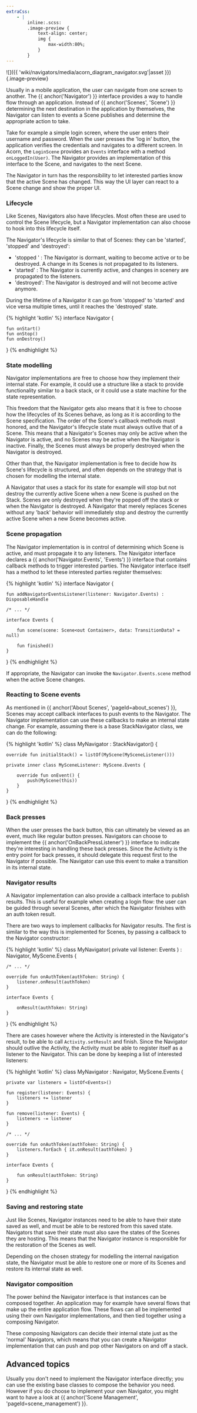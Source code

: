 ```yaml
---
extraCss:
    - |
        inline:.scss:
        .image-preview {
            text-align: center; 
            img {
                max-width:80%;
            }    
        }
---
```


![]({{ 'wiki/navigators/media/acorn_diagram_navigator.svg'|asset }})
{.image-preview}

Usually in a mobile application, the user can navigate from one screen to
another.
The {{ anchor('Navigator') }} interface provides a way to handle 
flow through an application.
Instead of {{ anchor('Scenes', 'Scene') }} determining the next destination in 
the application by themselves, the Navigator can listen to events a Scene 
publishes and determine 
the appropriate action to take.

Take for example a simple login screen, where the user enters their username
and password.
When the user presses the 'log in' button, the application verifies the
credentials and navigates to a different screen.
In Acorn, the `LoginScene` provides an `Events` interface with a method
`onLoggedIn(User)`. 
The Navigator provides an implementation of this interface to the Scene,
and navigates to the next Scene.

The Navigator in turn has the responsibility to let interested parties know that
the active Scene has changed.
This way the UI layer can react to a Scene change and show the proper UI.

### Lifecycle

Like Scenes, Navigators also have lifecycles.
Most often these are used to control the Scene lifecycle, but a Navigator
implementation can also choose to hook into this lifecycle itself.

The Navigator's lifecycle is  similar to that of Scenes: they can be 'started',
'stopped' and 'destroyed':

 - 'stopped ' : The Navigator is dormant, waiting to become active or to be
                destroyed. A change in its Scenes is not propagated to its 
                listeners.
 - 'started'  : The Navigator is currently active, and changes in scenery are
                propagated to the listeners.
 - 'destroyed': The Navigator is destroyed and will not become active anymore.
 
During the lifetime of a Navigator it can go from 'stopped' to 'started' and
vice versa multiple times, until it reaches the 'destroyed' state.

{% highlight 'kotlin' %}
interface Navigator {

    fun onStart()
    fun onStop()
    fun onDestroy()
}
{% endhighlight %}

### State modelling

Navigator implementations are free to choose how they implement their internal
state.
For example, it could use a structure like a stack to provide functionality
similar to a back stack, or it could use a state machine for the state
representation.

This freedom that the Navigator gets also means that it is free to choose how
the lifecycles of its Scenes behave, as long as it is according to the Scene
specification. The order of the Scene's callback methods must honored, and the
Navigator's lifecycle state must always outlive that of a Scene.
This means that a Navigator's Scenes may only be active when the Navigator is
active, and no Scenes may be active when the Navigator is inactive.
Finally, the Scenes must always be properly destroyed when the Navigator is
destroyed.

Other than that, the Navigator implementation is free to decide how its Scene's
lifecycle is structured, and often depends on the strategy that is chosen for
modelling the internal state.

A Navigator that uses a stack for its state for example will stop but not
destroy the currently active Scene when a new Scene is pushed on the Stack.
Scenes are only destroyed when they're popped off the stack or when the Navigator
is destroyed.
A Navigator that merely replaces Scenes without any 'back' behavior will
immediately stop and destroy the currently active Scene when a new Scene becomes
active.

### Scene propagation

The Navigator implementation is in control of determining which Scene is active,
and must propagate it to any listeners.
The Navigator interface declares a 
{{ anchor('Navigator.Events', 'Events') }} interface that contains 
callback methods to trigger interested parties.
The Navigator interface itself has a method to let these interested parties
register themselves:


{% highlight 'kotlin' %}
interface Navigator {

    fun addNavigatorEventsListener(listener: Navigator.Events) : DisposableHandle

    /* ... */

    interface Events {

        fun scene(scene: Scene<out Container>, data: TransitionData? = null)

        fun finished()
    }
}
{% endhighlight %}

If appropriate, the Navigator can invoke the `Navigator.Events.scene` method
when the active Scene changes.

### Reacting to Scene events

As mentioned in {{ anchor('About Scenes', 'pageId=about_scenes') }}, Scenes may accept callback interfaces to push
events to the Navigator.
The Navigator implementation can use these callbacks to make an internal state
change.
For example, assuming there is a base StackNavigator class, we can do the
following:

{% highlight 'kotlin' %}
class MyNavigator : StackNavigator() {

    override fun initialStack() = listOf(MyScene(MySceneListener()))

    private inner class MySceneListener: MyScene.Events {

        override fun onEvent() {
            push(MyScene(this))
        }
    }
}
{% endhighlight %}

### Back presses

When the user presses the back button, this can ultimately be viewed as an
event, much like regular button presses.
Navigators can choose to implement the 
{{ anchor('OnBackPressListener') }} interface to indicate 
they're interesting in handling these back presses.
Since the Activity is the entry point for back presses, it should delegate
this request first to the Navigator if possible.
The Navigator can use this event to make a transition in its internal state.


### Navigator results

A Navigator implementation can also provide a callback interface to publish
results.
This is useful for example when creating a login flow: the user can be guided
through several Scenes, after which the Navigator finishes with an auth token
result.

There are two ways to implement callbacks for Navigator results.
The first is similar to the way this is implemented for Scenes, by passing a
callback to the Navigator constructor:

{% highlight 'kotlin' %}
class MyNavigator(
    private val listener: Events
) : Navigator, MyScene.Events {

    /* ... */

    override fun onAuthToken(authToken: String) {
        listener.onResult(authToken)
    }

    interface Events {

        onResult(authToken: String)
    }
}
{% endhighlight %}

There are cases however where the Activity is interested in the Navigator's
result, to be able to call `Activity.setResult` and finish.
Since the Navigator should outlive the Activity, the Activity must be able to
register itself as a listener to the Navigator.
This can be done by keeping a list of interested listeners:

{% highlight 'kotlin' %}
class MyNavigator : Navigator, MyScene.Events {

    private var listeners = listOf<Events>()

    fun register(listener: Events) {
        listeners += listener
    }

    fun remove(listener: Events) {
        listeners -= listener
    }

    /* ... */

    override fun onAuthToken(authToken: String) {
        listeners.forEach { it.onResult(authToken) }
    }

    interface Events {

        fun onResult(authToken: String)
    }
}
{% endhighlight %}

### Saving and restoring state

Just like Scenes, Navigator instances need to be able to have their state saved
as well, and must be able to be restored from this saved state.
Navigators that save their state must also save the states of the Scenes they
are hosting.
This means that the Navigator instance is responsible for the restoration of the
Scenes as well.

Depending on the chosen strategy for modelling the internal navigation state,
the Navigator must be able to restore one or more of its Scenes and restore its
internal state as well.

### Navigator composition

The power behind the Navigator interface is that instances can be composed
together.
An application may for example have several flows that make up the entire
application flow.
These flows can all be implemented using their own Navigator implementations,
and then tied together using a composing Navigator.

These composing Navigators can decide their internal state just as the 'normal'
Navigators, which means that you can create a Navigator implementation that can
push and pop other Navigators on and off a stack.

## Advanced topics

Usually you don't need to implement the Navigator interface directly; you can
use the existing base classes to compose the behavior you need.
However if you do choose to implement your own Navigator, you might want to have
a look at {{ anchor('Scene Management', 'pageId=scene_management') }}.

